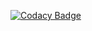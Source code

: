 [![Codacy Badge](https://api.codacy.com/project/badge/Grade/e1df907cfcf845119240e9bddbdf7ede)](https://www.codacy.com/app/pulkitswarup/buddget?utm_source=github.com&amp;utm_medium=referral&amp;utm_content=pulkitswarup/buddget&amp;utm_campaign=Badge_Grade)
